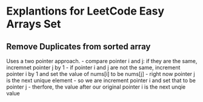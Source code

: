 # Explantions for LeetCode Easy Arrays Set

## Remove Duplicates from sorted array

Uses a two pointer approach. 
    - compare pointer i and j: if they are the same, incremnet pointer j by 1
    -  if pointer i and j are not the same, increment pointer i by 1 and set the value of nums[i] to be nums[j]
        - right now pointer j is the next unique element
        - so we are increment pointer i and set that to be pointer j
        - therfore, the value after our original pointer i is the next unqie value